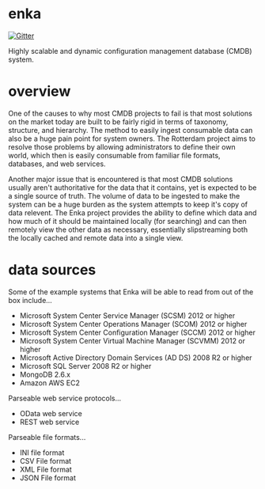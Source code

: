 enka
=========

[![Gitter](https://badges.gitter.im/Join%20Chat.svg)](https://gitter.im/electricsky/enka?utm_source=badge&utm_medium=badge&utm_campaign=pr-badge&utm_content=badge)

Highly scalable and dynamic configuration management database (CMDB) system.


overview
========

One of the causes to why most CMDB projects to fail is that most solutions on the market today are built to be fairly rigid in terms of taxonomy, structure, and hierarchy. The method to easily ingest consumable data can also be a huge pain point for system owners. The Rotterdam project aims to resolve those problems by allowing administrators to define their own world, which then is easily consumable from familiar file formats, databases, and web services.

Another major issue that is encountered is that most CMDB solutions usually aren't authoritative for the data that it contains, yet is expected to be a single source of truth. The volume of data to be ingested to make the system can be a huge burden as the system attempts to keep it's copy of data relevent. The Enka project provides the ability to define which data and how much of it should be maintained locally (for searching) and can then remotely view the other data as necessary, essentially slipstreaming both the locally cached and remote data into a single view.

data sources
=========

Some of the example systems that Enka will be able to read from out of the box include...

- Microsoft System Center Service Manager (SCSM) 2012 or higher
- Microsoft System Center Operations Manager (SCOM) 2012 or higher
- Microsoft System Center Configuration Manager (SCCM) 2012 or higher
- Microsoft System Center Virtual Machine Manager (SCVMM) 2012 or higher
- Microsoft Active Directory Domain Services (AD DS) 2008 R2 or higher
- Microsoft SQL Server 2008 R2 or higher
- MongoDB 2.6.x
- Amazon AWS EC2

Parseable web service protocols...

- OData web service
- REST web service

Parseable file formats...

- INI file format
- CSV File format
- XML File format
- JSON File format
